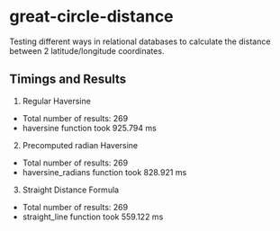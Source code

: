 great-circle-distance
=====================

Testing different ways in relational databases to calculate the distance between 2 latitude/longitude coordinates.

Timings and Results
---
1. Regular Haversine
  * Total number of results: 269
  * haversine function took 925.794 ms
2. Precomputed radian Haversine
  * Total number of results: 269
  * haversine_radians function took 828.921 ms
3. Straight Distance Formula
  * Total number of results: 269
  * straight_line function took 559.122 ms
